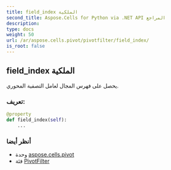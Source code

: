 ```yaml
---
title: field_index الملكية
second_title: Aspose.Cells for Python via .NET API المراجع
description:
type: docs
weight: 50
url: /ar/aspose.cells.pivot/pivotfilter/field_index/
is_root: false
---
```

##  field_index الملكية

يحصل على فهرس المجال لعامل التصفية المحوري.
###  تعريف:
```python
@property
def field_index(self):
    ...
```

###  أنظر أيضا
* وحدة [aspose.cells.pivot](../../)
* فئة [PivotFilter](/cells/python-net/ar/aspose.cells.pivot/pivotfilter)
